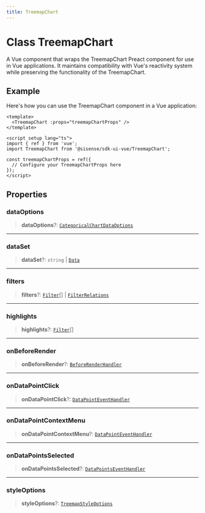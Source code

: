 ```yaml
---
title: TreemapChart
---
```


# Class TreemapChart

A Vue component that wraps the TreemapChart Preact component for use in Vue applications.
It maintains compatibility with Vue's reactivity system while preserving the functionality of the TreemapChart.

## Example

Here's how you can use the TreemapChart component in a Vue application:
```vue
<template>
  <TreemapChart :props="treemapChartProps" />
</template>

<script setup lang="ts">
import { ref } from 'vue';
import TreemapChart from '@sisense/sdk-ui-vue/TreemapChart';

const treemapChartProps = ref({
  // Configure your TreemapChartProps here
});
</script>
```

## Properties

### dataOptions

> **dataOptions**?: [`CategoricalChartDataOptions`](../../sdk-ui/interfaces/interface.CategoricalChartDataOptions.md)

***

### dataSet

> **dataSet**?: `string` \| [`Data`](../../sdk-data/interfaces/interface.Data.md)

***

### filters

> **filters**?: [`Filter`](../../sdk-data/interfaces/interface.Filter.md)[] \| [`FilterRelations`](../../sdk-data/interfaces/interface.FilterRelations.md)

***

### highlights

> **highlights**?: [`Filter`](../../sdk-data/interfaces/interface.Filter.md)[]

***

### onBeforeRender

> **onBeforeRender**?: [`BeforeRenderHandler`](../../sdk-ui/type-aliases/type-alias.BeforeRenderHandler.md)

***

### onDataPointClick

> **onDataPointClick**?: [`DataPointEventHandler`](../../sdk-ui/type-aliases/type-alias.DataPointEventHandler.md)

***

### onDataPointContextMenu

> **onDataPointContextMenu**?: [`DataPointEventHandler`](../../sdk-ui/type-aliases/type-alias.DataPointEventHandler.md)

***

### onDataPointsSelected

> **onDataPointsSelected**?: [`DataPointsEventHandler`](../../sdk-ui/type-aliases/type-alias.DataPointsEventHandler.md)

***

### styleOptions

> **styleOptions**?: [`TreemapStyleOptions`](../../sdk-ui/interfaces/interface.TreemapStyleOptions.md)
